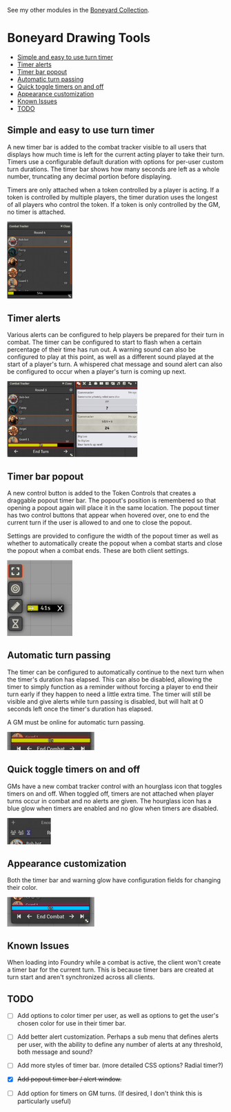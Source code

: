 See my other modules in the [Boneyard Collection](https://github.com/operation404/boneyard-collection).

# Boneyard Drawing Tools
- [Simple and easy to use turn timer](#simple-and-easy-to-use-turn-timer)
- [Timer alerts](#timer-alerts)
- [Timer bar popout](#timer-bar-popout)
- [Automatic turn passing](#automatic-turn-passing)
- [Quick toggle timers on and off](#quick-toggle-timers-on-and-off)
- [Appearance customization](#appearance-customization)
- [Known Issues](#known-issues)
- [TODO](#todo)

## Simple and easy to use turn timer
A new timer bar is added to the combat tracker visible to all users that displays how much time is left for the current acting player to take their turn. Timers use a configurable default duration with options for per-user custom turn durations. The timer bar shows how many seconds are left as a whole number, truncating any decimal portion before displaying.

Timers are only attached when a token controlled by a player is acting. If a token is controlled by multiple players, the timer duration uses the longest of all players who control the token. If a token is only controlled by the GM, no timer is attached.

<img src="https://github.com/operation404/boneyard-turn-timer/blob/master/images/turn timer main example.png?raw=true" width=30%>

## Timer alerts
Various alerts can be configured to help players be prepared for their turn in combat. The timer can be configured to start to flash when a certain percentage of their time has run out. A warning sound can also be configured to play at this point, as well as a different sound played at the start of a player's turn. A whispered chat message and sound alert can also be configured to occur when a player's turn is coming up next.

<img src="https://github.com/operation404/boneyard-turn-timer/blob/master/images/timer warnings.png?raw=true" width=60%>

## Timer bar popout
A new control button is added to the Token Controls that creates a draggable popout timer bar. The popout's position is remembered so that opening a popout again will place it in the same location. The popout timer has two control buttons that appear when hovered over, one to end the current turn if the user is allowed to and one to close the popout.

Settings are provided to configure the width of the popout timer as well as whether to automatically create the popout when a combat starts and close the popout when a combat ends. These are both client settings.

<img src="https://github.com/operation404/boneyard-turn-timer/blob/master/images/popout timer example.png?raw=true" width=30%>

## Automatic turn passing
The timer can be configured to automatically continue to the next turn when the timer's duration has elapsed. This can also be disabled, allowing the timer to simply function as a reminder without forcing a player to end their turn early if they happen to need a little extra time. The timer will still be visible and give alerts while turn passing is disabled, but will halt at 0 seconds left once the timer's duration has elapsed.

A GM must be online for automatic turn passing.

<img src="https://github.com/operation404/boneyard-turn-timer/blob/master/images/turn pass disabled.png?raw=true" width=40%>

## Quick toggle timers on and off
GMs have a new combat tracker control with an hourglass icon that toggles timers on and off. When toggled off, timers are not attached when player turns occur in combat and no alerts are given. The hourglass icon has a blue glow when timers are enabled and no glow when timers are disabled.

<img src="https://github.com/operation404/boneyard-turn-timer/blob/master/images/timer toggle button.png?raw=true" width=20%>

## Appearance customization
Both the timer bar and warning glow have configuration fields for changing their color.

<img src="https://github.com/operation404/boneyard-turn-timer/blob/master/images/timer bar customization.png?raw=true" width=40%>

## Known Issues
When loading into Foundry while a combat is active, the client won't create a timer bar for the current turn. This is because timer bars are created at turn start and aren't synchronized across all clients.

## TODO
- [ ] Add options to color timer per user, as well as options to get the user's chosen color for use in their timer bar.
- [ ] Add better alert customization. Perhaps a sub menu that defines alerts per user, with the ability to define any number of alerts at any threshold, both message and sound?
- [ ] Add more styles of timer bar. (more detailed CSS options? Radial timer?)
- [x] ~~Add popout timer bar / alert window.~~
- [ ] Add option for timers on GM turns. (If desired, I don't think this is particularly useful)

